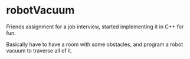 # robotVacuum
Friends assignment for a job interview, started implementing it in C++ for fun.

Basically have to have a room with some obstacles, and program a robot vacuum to traverse all of it.

